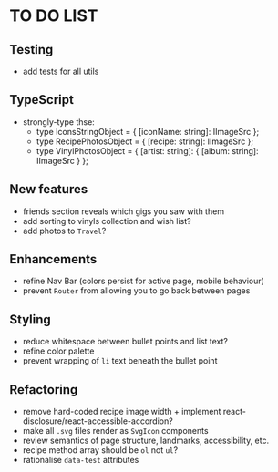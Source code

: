 # TO DO LIST

## Testing

- add tests for all utils

## TypeScript

- strongly-type thse:
  - type IconsStringObject = { [iconName: string]: IImageSrc };
  - type RecipePhotosObject = { [recipe: string]: IImageSrc };
  - type VinylPhotosObject = { [artist: string]: { [album: string]: IImageSrc } };

## New features

- friends section reveals which gigs you saw with them
- add sorting to vinyls collection and wish list?
- add photos to `Travel`?

## Enhancements

- refine Nav Bar (colors persist for active page, mobile behaviour)
- prevent `Router` from allowing you to go back between pages

## Styling

- reduce whitespace between bullet points and list text?
- refine color palette
- prevent wrapping of `li` text beneath the bullet point

## Refactoring

- remove hard-coded recipe image width + implement react-disclosure/react-accessible-accordion?
- make all `.svg` files render as `SvgIcon` components
- review semantics of page structure, landmarks, accessibility, etc.
- recipe method array should be `ol` not `ul`?
- rationalise `data-test` attributes

